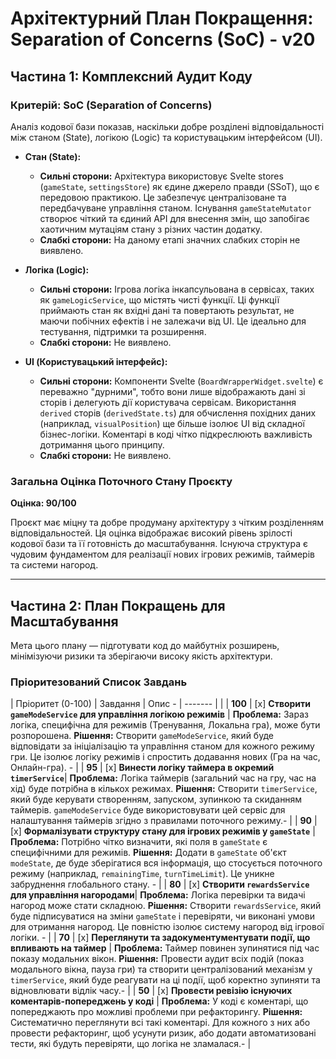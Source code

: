 # Архітектурний План Покращення: Separation of Concerns (SoC) - v20

## Частина 1: Комплексний Аудит Коду

### Критерій: SoC (Separation of Concerns)

Аналіз кодової бази показав, наскільки добре розділені відповідальності між станом (State), логікою (Logic) та користувацьким інтерфейсом (UI).

- **Стан (State):**
  - **Сильні сторони:** Архітектура використовує Svelte stores (`gameState`, `settingsStore`) як єдине джерело правди (SSoT), що є передовою практикою. Це забезпечує централізоване та передбачуване управління станом. Існування `gameStateMutator` створює чіткий та єдиний API для внесення змін, що запобігає хаотичним мутаціям стану з різних частин додатку.
  - **Слабкі сторони:** На даному етапі значних слабких сторін не виявлено.

- **Логіка (Logic):**
  - **Сильні сторони:** Ігрова логіка інкапсульована в сервісах, таких як `gameLogicService`, що містять чисті функції. Ці функції приймають стан як вхідні дані та повертають результат, не маючи побічних ефектів і не залежачи від UI. Це ідеально для тестування, підтримки та розширення.
  - **Слабкі сторони:** Не виявлено.

- **UI (Користувацький інтерфейс):**
  - **Сильні сторони:** Компоненти Svelte (`BoardWrapperWidget.svelte`) є переважно "дурними", тобто вони лише відображають дані зі сторів і делегують дії користувача сервісам. Використання `derived` сторів (`derivedState.ts`) для обчислення похідних даних (наприклад, `visualPosition`) ще більше ізолює UI від складної бізнес-логіки. Коментарі в коді чітко підкреслюють важливість дотримання цього принципу.
  - **Слабкі сторони:** Не виявлено.

### Загальна Оцінка Поточного Стану Проєкту

**Оцінка: 90/100**

Проєкт має міцну та добре продуману архітектуру з чітким розділенням відповідальностей. Ця оцінка відображає високий рівень зрілості кодової бази та її готовність до масштабування. Існуюча структура є чудовим фундаментом для реалізації нових ігрових режимів, таймерів та системи нагород.

---

## Частина 2: План Покращень для Масштабування

Мета цього плану — підготувати код до майбутніх розширень, мінімізуючи ризики та зберігаючи високу якість архітектури.

### Пріоритезований Список Завдань

| Пріоритет (0-100) | Завдання | Опис    - | ------- |  |
| **100**  | [x] **Створити `gameModeService` для управління логікою режимів**    | **Проблема:** Зараз логіка, специфічна для режимів (Тренування, Локальна гра), може бути розпорошена. **Рішення:** Створити `gameModeService`, який буде відповідати за ініціалізацію та управління станом для кожного режиму гри. Це ізолює логіку режимів і спростить додавання нових (Гра на час, Онлайн-гра). - |
| **95**   | [x] **Винести логіку таймера в окремий `timerService`**| **Проблема:** Логіка таймерів (загальний час на гру, час на хід) буде потрібна в кількох режимах. **Рішення:** Створити `timerService`, який буде керувати створенням, запуском, зупинкою та скиданням таймерів. `gameModeService` буде використовувати цей сервіс для налаштування таймерів згідно з правилами поточного режиму.- |
| **90**   | [x] **Формалізувати структуру стану для ігрових режимів у `gameState`**   | **Проблема:** Потрібно чітко визначити, які поля в `gameState` є специфічними для режимів. **Рішення:** Додати в `gameState` об'єкт `modeState`, де буде зберігатися вся інформація, що стосується поточного режиму (наприклад, `remainingTime`, `turnTimeLimit`). Це уникне забруднення глобального стану.   - |
| **80**   | [x] **Створити `rewardsService` для управління нагородами**| **Проблема:** Логіка перевірки та видачі нагород може стати складною. **Рішення:** Створити `rewardsService`, який буде підписуватися на зміни `gameState` і перевіряти, чи виконані умови для отримання нагород. Це повністю ізолює систему нагород від ігрової логіки.    - |
| **70**   | [x] **Переглянути та задокументументувати події, що впливають на таймер**  | **Проблема:** Таймер повинен зупинятися під час показу модальних вікон. **Рішення:** Провести аудит всіх подій (показ модального вікна, пауза гри) та створити централізований механізм у `timerService`, який буде реагувати на ці події, щоб коректно зупиняти та відновлювати відлік часу.- |
| **50**   | [x] **Провести ревізію існуючих коментарів-попереджень у коді** | **Проблема:** У коді є коментарі, що попереджають про можливі проблеми при рефакторингу. **Рішення:** Систематично переглянути всі такі коментарі. Для кожного з них або провести рефакторинг, щоб усунути ризик, або додати автоматизовані тести, які будуть перевіряти, що логіка не зламалася.- |